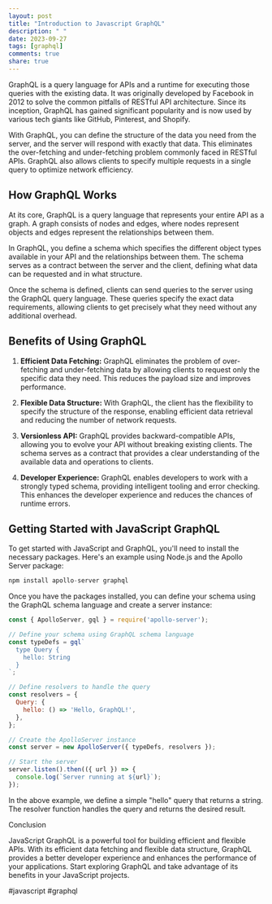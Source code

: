 ```yaml
---
layout: post
title: "Introduction to Javascript GraphQL"
description: " "
date: 2023-09-27
tags: [graphql]
comments: true
share: true
---
```


GraphQL is a query language for APIs and a runtime for executing those queries with the existing data. It was originally developed by Facebook in 2012 to solve the common pitfalls of RESTful API architecture. Since its inception, GraphQL has gained significant popularity and is now used by various tech giants like GitHub, Pinterest, and Shopify.

With GraphQL, you can define the structure of the data you need from the server, and the server will respond with exactly that data. This eliminates the over-fetching and under-fetching problem commonly faced in RESTful APIs. GraphQL also allows clients to specify multiple requests in a single query to optimize network efficiency.

## How GraphQL Works

At its core, GraphQL is a query language that represents your entire API as a graph. A graph consists of nodes and edges, where nodes represent objects and edges represent the relationships between them. 

In GraphQL, you define a schema which specifies the different object types available in your API and the relationships between them. The schema serves as a contract between the server and the client, defining what data can be requested and in what structure.

Once the schema is defined, clients can send queries to the server using the GraphQL query language. These queries specify the exact data requirements, allowing clients to get precisely what they need without any additional overhead.

## Benefits of Using GraphQL

1. **Efficient Data Fetching:** GraphQL eliminates the problem of over-fetching and under-fetching data by allowing clients to request only the specific data they need. This reduces the payload size and improves performance.

2. **Flexible Data Structure:** With GraphQL, the client has the flexibility to specify the structure of the response, enabling efficient data retrieval and reducing the number of network requests.

3. **Versionless API:** GraphQL provides backward-compatible APIs, allowing you to evolve your API without breaking existing clients. The schema serves as a contract that provides a clear understanding of the available data and operations to clients.

4. **Developer Experience:** GraphQL enables developers to work with a strongly typed schema, providing intelligent tooling and error checking. This enhances the developer experience and reduces the chances of runtime errors.

## Getting Started with JavaScript GraphQL

To get started with JavaScript and GraphQL, you'll need to install the necessary packages. Here's an example using Node.js and the Apollo Server package:

```javascript
npm install apollo-server graphql
```

Once you have the packages installed, you can define your schema using the GraphQL schema language and create a server instance:

```javascript
const { ApolloServer, gql } = require('apollo-server');

// Define your schema using GraphQL schema language
const typeDefs = gql`
  type Query {
    hello: String
  }
`;

// Define resolvers to handle the query
const resolvers = {
  Query: {
    hello: () => 'Hello, GraphQL!',
  },
};

// Create the ApolloServer instance
const server = new ApolloServer({ typeDefs, resolvers });

// Start the server
server.listen().then(({ url }) => {
  console.log(`Server running at ${url}`);
});
```

In the above example, we define a simple "hello" query that returns a string. The resolver function handles the query and returns the desired result.

Conclusion

JavaScript GraphQL is a powerful tool for building efficient and flexible APIs. With its efficient data fetching and flexible data structure, GraphQL provides a better developer experience and enhances the performance of your applications. Start exploring GraphQL and take advantage of its benefits in your JavaScript projects.

#javascript #graphql